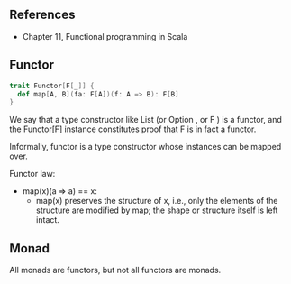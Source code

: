 ## References

- Chapter 11, Functional programming in Scala

## Functor

```scala
trait Functor[F[_]] {
  def map[A, B](fa: F[A])(f: A => B): F[B]
}
```
We say that a type constructor like List (or Option , or F ) is a functor, and the Functor[F] instance constitutes proof that F is in fact a functor.

Informally, functor is a type constructor whose instances can be mapped over.

Functor law:
  - map(x)(a => a) == x:
    - map(x) preserves the structure of x, i.e., only the elements of the structure are modified by map; the shape or structure itself is left intact.

## Monad



All monads are functors, but not all functors are monads.